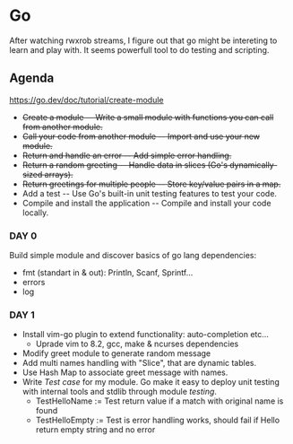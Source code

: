 # Go
After watching rwxrob streams, I figure out that go might be intereting
to learn and play with. It seems powerfull tool to do testing and
scripting.



## Agenda
https://go.dev/doc/tutorial/create-module
- ~~Create a module -- Write a small module with functions you can call from another module.~~
- ~~Call your code from another module -- Import and use your new module.~~
- ~~Return and handle an error -- Add simple error handling.~~
- ~~Return a random greeting -- Handle data in slices (Go's dynamically-sized arrays).~~
- ~~Return greetings for multiple people -- Store key/value pairs in a map.~~
- Add a test -- Use Go's built-in unit testing features to test your code.
- Compile and install the application -- Compile and install your code locally.

### DAY 0
Build simple module and discover basics of go lang
dependencies:
- fmt (standart in & out): Println, Scanf, Sprintf...
- errors
- log


### DAY 1
- Install vim-go plugin to extend functionality: auto-completion etc...
  - Uprade vim to 8.2, gcc, make & ncurses dependencies
- Modify greet module to generate random message 
- Add multi names handling with "Slice", that are dynamic tables.
- Use Hash Map to associate greet message with names.
- Write *Test case* for my module. Go make it easy to deploy unit
  testing with internal tools and stdlib through module *testing*.
  - TestHelloName := Test return value if a match with original name is
    found
  - TestHelloEmpty := Test is error handling works, should fail if Hello
    return empty string and no error
